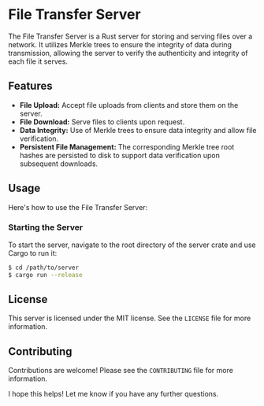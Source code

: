 # File Transfer Server

The File Transfer Server is a Rust server for storing and serving files over a network. It utilizes Merkle trees to ensure the integrity of data during transmission, allowing the server to verify the authenticity and integrity of each file it serves.

## Features

- **File Upload:** Accept file uploads from clients and store them on the server.
- **File Download:** Serve files to clients upon request.
- **Data Integrity:** Use of Merkle trees to ensure data integrity and allow file verification.
- **Persistent File Management:** The corresponding Merkle tree root hashes are persisted to disk to support data verification upon subsequent downloads.


## Usage

Here's how to use the File Transfer Server:

### Starting the Server

To start the server, navigate to the root directory of the server crate and use Cargo to run it:

```bash
$ cd /path/to/server
$ cargo run --release
```


## License

This server is licensed under the MIT license. See the `LICENSE` file for more information.

## Contributing

Contributions are welcome! Please see the `CONTRIBUTING` file for more information.

I hope this helps! Let me know if you have any further questions.